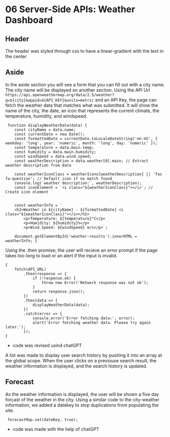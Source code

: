 # 06 Server-Side APIs: Weather Dashboard

## Header
The header was styled through css to have a linear-gradient with the text in the center

## Aside
In the aside section you will see a form that you can fill out with a city name.  The city name will be displayed on another section.  Using the API Url `https://api.openweathermap.org/data/2.5/weather?q=${city}&appid=${API_KEY}&units=metric` and an API Key, the page can fetch the weather data that matches what was submitted.  It will show the name of the city, the date, an icon that represents the current climate, the temperature, humidity, and windspeed.

```
 function displayWeatherData(data) {
    const cityName = data.name;
    const currentDate = new Date();
    const formattedDate = currentDate.toLocaleDateString('en-US', { weekday: 'long', year: 'numeric', month: 'long', day: 'numeric' });
    const temperature = data.main.temp;
    const humidity = data.main.humidity;
    const windSpeed = data.wind.speed;
    const weatherDescription = data.weather[0].main; // Extract weather description from data

    const weatherIconClass = weatherIcons[weatherDescription] || 'fas fa-question'; // Default icon if no match found
    console.log(`weather description:`, weatherDescription);
    const iconElement = `<i class="${weatherIconClass}"></i>`; // Create icon element


    const weatherInfo = `
    <h2>Weather in ${cityName} - ${formattedDate} <i class="${weatherIconClass}"></i></h2>
        <p>Temperature: ${temperature}°C</p>
        <p>Humidity: ${humidity}%</p>
        <p>Wind Speed: ${windSpeed} m/s</p>`;

    document.getElementById('weather-results').innerHTML = weatherInfo; }
```


Using the .then promise; the user will recieve an error prompt if the page takes too long to load or an alert if the input is invalid.

```
{
    fetch(API_URL)
        .then(response => {
            if (!response.ok) {
                throw new Error('Network response was not ok');
            }
            return response.json();
        })
        .then(data => {
            displayWeatherData(data);
        })
        .catch(error => {
            console.error('Error fetching data:', error);
            alert('Error fetching weather data. Please try again later.');
        });
}

```
- code was revised usind chatGPT


A list was made to display user search history by pushing it into an array at the global scope.  When the user clicks on a previouse search result, the weather information is displayed, and the search history is updated.

## Forecast
As the weather information is displayed, the user will be shown a five day forcast of the weather in the city.  Using a similar code to the city-weather information, we added a datekey to stop duplications from populating the site.

```
 forecastMap.set(dateKey, true);
```
- code was made with the help of chatGPT



